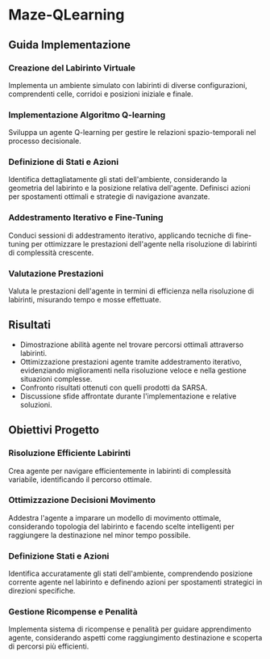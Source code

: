 # Maze-QLearning

## Guida Implementazione

### Creazione del Labirinto Virtuale
Implementa un ambiente simulato con labirinti di diverse configurazioni, comprendenti celle, corridoi e posizioni iniziale e finale.

### Implementazione Algoritmo Q-learning
Sviluppa un agente Q-learning per gestire le relazioni spazio-temporali nel processo decisionale.

### Definizione di Stati e Azioni
Identifica dettagliatamente gli stati dell'ambiente, considerando la geometria del labirinto e la posizione relativa dell'agente. Definisci azioni per spostamenti ottimali e strategie di navigazione avanzate.

### Addestramento Iterativo e Fine-Tuning
Conduci sessioni di addestramento iterativo, applicando tecniche di fine-tuning per ottimizzare le prestazioni dell'agente nella risoluzione di labirinti di complessità crescente.

### Valutazione Prestazioni
Valuta le prestazioni dell'agente in termini di efficienza nella risoluzione di labirinti, misurando tempo e mosse effettuate.

## Risultati

- Dimostrazione abilità agente nel trovare percorsi ottimali attraverso labirinti.
- Ottimizzazione prestazioni agente tramite addestramento iterativo, evidenziando miglioramenti nella risoluzione veloce e nella gestione situazioni complesse.
- Confronto risultati ottenuti con quelli prodotti da SARSA.
- Discussione sfide affrontate durante l'implementazione e relative soluzioni.

## Obiettivi Progetto

### Risoluzione Efficiente Labirinti
Crea agente per navigare efficientemente in labirinti di complessità variabile, identificando il percorso ottimale.

### Ottimizzazione Decisioni Movimento
Addestra l'agente a imparare un modello di movimento ottimale, considerando topologia del labirinto e facendo scelte intelligenti per raggiungere la destinazione nel minor tempo possibile.

### Definizione Stati e Azioni
Identifica accuratamente gli stati dell'ambiente, comprendendo posizione corrente agente nel labirinto e definendo azioni per spostamenti strategici in direzioni specifiche.

### Gestione Ricompense e Penalità
Implementa sistema di ricompense e penalità per guidare apprendimento agente, considerando aspetti come raggiungimento destinazione e scoperta di percorsi più efficienti.

